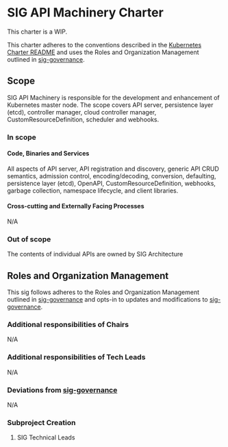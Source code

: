 # SIG API Machinery Charter

This charter is a WIP.

This charter adheres to the conventions described in the [Kubernetes Charter README] and uses
the Roles and Organization Management outlined in [sig-governance].

## Scope

SIG API Machinery is responsible for the development and enhancement of Kubernetes master node.  The scope covers API server, persistence layer (etcd), controller manager, cloud controller manager, CustomResourceDefinition, scheduler and webhooks.

### In scope

#### Code, Binaries and Services

All aspects of API server, API registration and discovery, generic API CRUD semantics, admission control, encoding/decoding, conversion, defaulting, persistence layer (etcd), OpenAPI, CustomResourceDefinition, webhooks, garbage collection, namespace lifecycle, and client libraries.

#### Cross-cutting and Externally Facing Processes

N/A

### Out of scope

The contents of individual APIs are owned by SIG Architecture

## Roles and Organization Management

This sig follows adheres to the Roles and Organization Management outlined in [sig-governance]
and opts-in to updates and modifications to [sig-governance].

### Additional responsibilities of Chairs

N/A

### Additional responsibilities of Tech Leads

N/A

### Deviations from [sig-governance]

N/A

### Subproject Creation

1. SIG Technical Leads


[sig-governance]: https://github.com/kubernetes/community/blob/master/committee-steering/governance/sig-governance.md
[sig-subprojects]: https://github.com/kubernetes/community/blob/master/sig-YOURSIG/README.md#subprojects
[Kubernetes Charter README]: https://github.com/kubernetes/community/blob/master/committee-steering/governance/README.md
